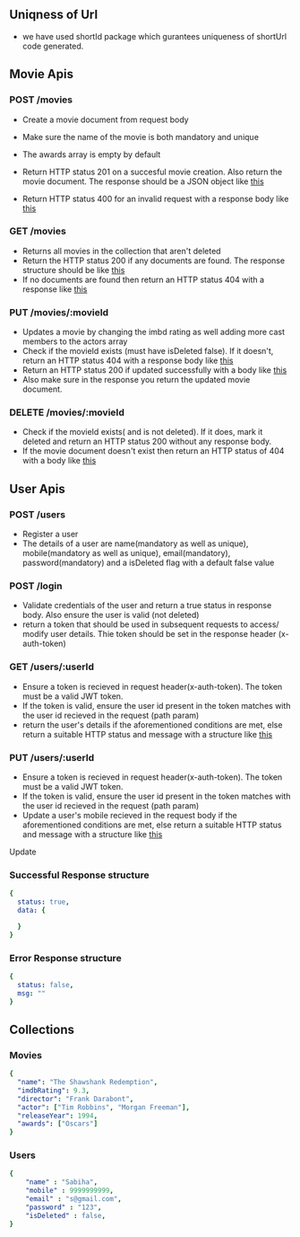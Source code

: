 ## Uniqness of Url
- we have used shortId package which gurantees uniqueness of shortUrl code generated.

## Movie Apis

### POST /movies
- Create a movie document from request body
- Make sure the name of the movie is both mandatory and unique
- The awards array is empty by default
- Return HTTP status 201 on a succesful movie creation. Also return the movie document. The response should be a JSON object like [this](#successful-response-structure) 

- Return HTTP status 400 for an invalid request with a response body like [this](#error-response-structure)

### GET /movies
- Returns all movies in the collection that aren't deleted
- Return the HTTP status 200 if any documents are found. The response structure should be like [this](#successful-response-structure) 
- If no documents are found then return an HTTP status 404 with a response like [this](#error-response-structure) 

### PUT /movies/:movieId
- Updates a movie by changing the imbd rating as well adding more cast members to the actors array
- Check if the movieId exists (must have isDeleted false). If it doesn't, return an HTTP status 404 with a response body like [this](#error-response-structure) 
- Return an HTTP status 200 if updated successfully with a body like [this](#successful-response-structure) 
- Also make sure in the response you return the updated movie document. 

### DELETE /movies/:movieId

- Check if the movieId exists( and is not deleted). If it does, mark it deleted and return an HTTP status 200 without any response body.
- If the movie document doesn't exist then return an HTTP status of 404 with a body like [this](#error-response-structure) 

## User Apis

### POST /users
- Register a user 
- The details of a user are name(mandatory as well as unique), mobile(mandatory as well as unique), email(mandatory), password(mandatory) and a isDeleted flag with a default false value

### POST /login
- Validate credentials of the user and return a true status in response body. Also ensure the user is valid (not deleted) 
- return a token that should be used in subsequent requests to access/ modify user details. Thie token should be set in the response header (x-auth-token)

### GET /users/:userId
- Ensure a token is recieved in request header(x-auth-token). The token must be a valid JWT token.
- If the token is valid, ensure the user id present in the token matches with the user id recieved in the request (path param)
- return the user's details if the aforementioned conditions are met, else return a suitable HTTP status and message with a structure like [this](#error-response-structure) 

### PUT /users/:userId
- Ensure a token is recieved in request header(x-auth-token). The token must be a valid JWT token.
- If the token is valid, ensure the user id present in the token matches with the user id recieved in the request (path param)
- Update a user's mobile recieved in the request body if the aforementioned conditions are met, else return a suitable HTTP status and message with a structure like [this](#error-response-structure) 

Update 

### Successful Response structure
```yaml
{
  status: true,
  data: {

  }
}
```
### Error Response structure
```yaml
{
  status: false,
  msg: ""
}
```

## Collections
### Movies
```yaml
{
  "name": "The Shawshank Redemption",
  "imdbRating": 9.3,
  "director": "Frank Darabont",
  "actor": ["Tim Robbins", "Morgan Freeman"],
  "releaseYear": 1994,
  "awards": ["Oscars"]
}
```
### Users
```yaml
{
    "name" : "Sabiha",
    "mobile" : 9999999999,
    "email" : "s@gmail.com",
    "password" : "123",
    "isDeleted" : false,
}
```
